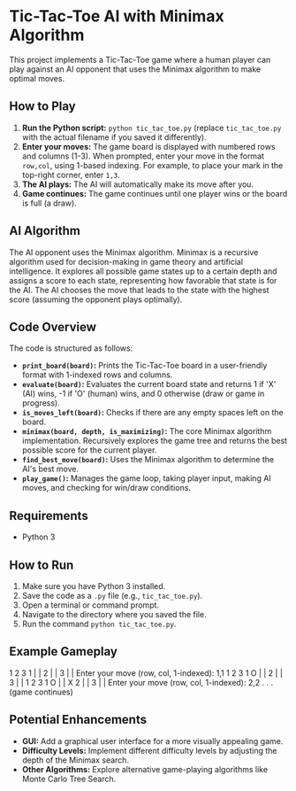 # Tic-Tac-Toe AI with Minimax Algorithm

This project implements a Tic-Tac-Toe game where a human player can play against an AI opponent that uses the Minimax algorithm to make optimal moves.

## How to Play

1. **Run the Python script:** `python tic_tac_toe.py` (replace `tic_tac_toe.py` with the actual filename if you saved it differently).
2. **Enter your moves:** The game board is displayed with numbered rows and columns (1-3).  When prompted, enter your move in the format `row,col`, using 1-based indexing.  For example, to place your mark in the top-right corner, enter `1,3`.
3. **The AI plays:** The AI will automatically make its move after you.
4. **Game continues:** The game continues until one player wins or the board is full (a draw).

## AI Algorithm

The AI opponent uses the Minimax algorithm. Minimax is a recursive algorithm used for decision-making in game theory and artificial intelligence. It explores all possible game states up to a certain depth and assigns a score to each state, representing how favorable that state is for the AI.  The AI chooses the move that leads to the state with the highest score (assuming the opponent plays optimally).

## Code Overview

The code is structured as follows:

* **`print_board(board)`:** Prints the Tic-Tac-Toe board in a user-friendly format with 1-indexed rows and columns.
* **`evaluate(board)`:** Evaluates the current board state and returns 1 if 'X' (AI) wins, -1 if 'O' (human) wins, and 0 otherwise (draw or game in progress).
* **`is_moves_left(board)`:** Checks if there are any empty spaces left on the board.
* **`minimax(board, depth, is_maximizing)`:** The core Minimax algorithm implementation.  Recursively explores the game tree and returns the best possible score for the current player.
* **`find_best_move(board)`:** Uses the Minimax algorithm to determine the AI's best move.
* **`play_game()`:**  Manages the game loop, taking player input, making AI moves, and checking for win/draw conditions.

## Requirements

* Python 3

## How to Run

1. Make sure you have Python 3 installed.
2. Save the code as a `.py` file (e.g., `tic_tac_toe.py`).
3. Open a terminal or command prompt.
4. Navigate to the directory where you saved the file.
5. Run the command `python tic_tac_toe.py`.


## Example Gameplay

1 2 3
1 | |
2 | |
3 | |
Enter your move (row, col, 1-indexed): 1,1
1 2 3
1 O | |
2 | |
3 | |
1 2 3
1 O | | X
2 | |
3 | |
Enter your move (row, col, 1-indexed): 2,2
. . . (game continues)


## Potential Enhancements

* **GUI:** Add a graphical user interface for a more visually appealing game.
* **Difficulty Levels:** Implement different difficulty levels by adjusting the depth of the Minimax search.
* **Other Algorithms:** Explore alternative game-playing algorithms like Monte Carlo Tree Search.
